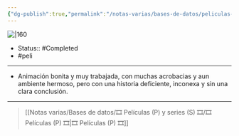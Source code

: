 ```yaml
---
{"dg-publish":true,"permalink":"/notas-varias/bases-de-datos/peliculas-p-y-series-s/p-burbuja/"}
---
```



![|160](https://m.media-amazon.com/images/M/MV5BYmIxODliYmItNmU2OS00NzU2LTkwZWMtZTc4ZDRmOGRhYWI3XkEyXkFqcGdeQXVyNTgyNTA4MjM@._V1_SX300.jpg)

- Status:: #Completed 
- #peli 

---

- Animación bonita y muy trabajada, con muchas acrobacias y aun ambiente hermoso, pero con una historia deficiente, inconexa y sin una clara conclusión. 

---

> [[Notas varias/Bases de datos/🎞️ Películas (P) y series (S) 🎞️/🎞️ Películas (P) 🎞️\|🎞️ Películas (P) 🎞️]]